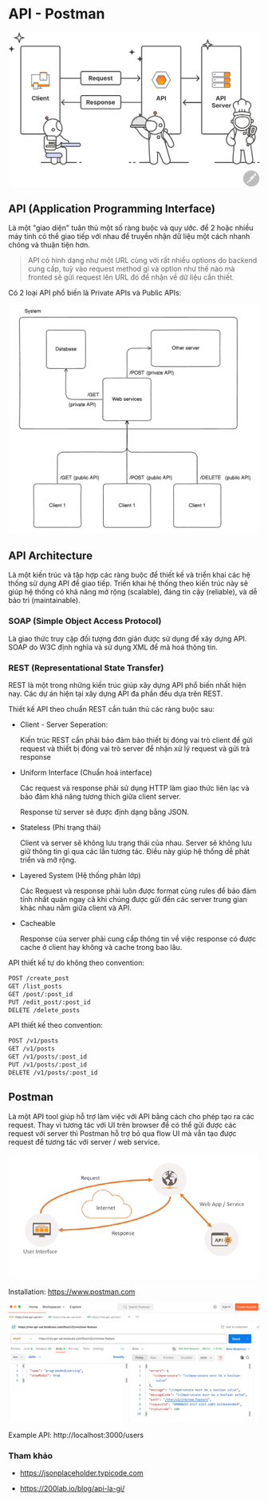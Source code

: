 # API - Postman

![](../../../Stage3/_images/api-banner.svg)

## API (Application Programming Interface)

Là một "giao diện" tuân thủ một số ràng buộc và quy ước. để 2 hoặc nhiều máy tính có thể giao tiếp với nhau để truyền nhận dữ liệu một cách nhanh chóng và thuận tiện hơn.

> API có hình dạng như một URL cùng với rất nhiều options do backend cung cấp, tuỳ vào request method gì và option như thế nào mà fronted sẽ gửi request lên URL đó để nhận về dữ liệu cần thiết.

Có 2 loại API phổ biến là Private APIs và Public APIs:

![](../../../Stage3/_images/public-private-api.png)

## API Architecture

Là một kiến trúc và tập hợp các ràng buộc để thiết kế và triển khai các hệ thống sử dụng API để giao tiếp. Triển khai hệ thống theo kiến trúc này sẽ giúp hệ thống có khả năng mở rộng (scalable), đáng tin cậy (reliable), và dễ bảo trì (maintainable).

### SOAP (Simple Object Access Protocol)

Là giao thức truy cập đối tượng đơn giản được sử dụng để xây dựng API. SOAP do W3C định nghĩa và sử dụng XML để mã hoá thông tin.

### REST (Representational State Transfer)

REST là một trong những kiến trúc giúp xây dựng API phổ biến nhất hiện nay. Các dự án hiện tại xây dựng API đa phần đều dựa trên REST.

Thiết kế API theo chuẩn REST cần tuân thủ các ràng buộc sau:

- Client - Server Seperation:

  Kiến trúc REST cần phải bảo đảm bảo thiết bị đóng vai trò client để gửi request và thiết bị đóng vai trò server để nhận xử lý request và gửi trả response

- Uniform Interface (Chuẩn hoá interface)

  Các request và response phải sử dụng HTTP làm giao thức liên lạc và bảo đảm khả năng tương thích giữa client server.

  Response từ server sẽ được định dạng bằng JSON.

- Stateless (Phi trạng thái)

  Client và server sẽ không lưu trạng thái của nhau. Server sẽ không lưu giữ thông tin gì qua các lần tương tác. Điều này giúp hệ thống dễ phát triển và mở rộng.

- Layered System (Hệ thống phân lớp)

  Các Request và response phải luôn được format cùng rules để bảo đảm tính nhất quán ngay cả khi chúng được gửi đến các server trung gian khác nhau nằm giữa client và API.

- Cacheable

  Response của server phải cung cấp thông tin về việc response có được cache ở client hay không và cache trong bao lâu.

API thiết kế tự do không theo convention:

```
POST /create_post
GET /list_posts
GET /post/:post_id
PUT /edit_post/:post_id
DELETE /delete_posts
```

API thiết kế theo convention:

```
POST /v1/posts
GET /v1/posts
GET /v1/posts/:post_id
PUT /v1/posts/:post_id
DELETE /v1/posts/:post_id
```

## Postman

Là một API tool giúp hỗ trợ làm việc với API bằng cách cho phép tạo ra các request. Thay vì tương tác với UI trên browser để có thể gửi được các request với server thì Postman hỗ trợ bỏ qua flow UI mà vẫn tạo được request để tương tác với server / web service.

![](../images/api-tool.png)

Installation: https://www.postman.com

![](../../../Stage3/_images/demo-postman.png)

Example API: http://localhost:3000/users

### Tham khảo

- https://jsonplaceholder.typicode.com

- https://200lab.io/blog/api-la-gi/
